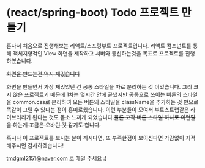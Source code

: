 # (react/spring-boot) Todo 프로젝트 만들기

혼자서 처음으로 진행해보는 리액트/스프링부트 프로젝트입니다.
리액트 컴포넌트를 통해 객체지향적인 View 화면을 제작하고 서버와 통신하는것을 목표로 프로젝트를 진행하였습니다.

~~화면을 만드는건 역시 재밌습니다~~

화면을 만들면서 가장 재밌었던 건 공통 스타일을 따로 분리하는 것 이었습니다.
그리 크지 않은 프로젝트기 때문에 1차는 몇시간 안에 끝냈지만 공통으로 쓰이는 버튼의 스타일을 common.css로 분리하여 모든 버튼의 스타일을 className을 추가하는 것 만으로 똑같이 그릴 수 있다는 점이 흥미로웠습니다. 이런 부분들이 모여서 부트스트랩같은 라이브러리가 된다는 것도 몸소 느끼게 되었습니다.~~물론 고작 버튼 스타일 하나로 이런말을 하는게 조금은 오바인 것 같기도 합니다.~~

혹시나 이 프로젝트를 보시는 분이 계시다면, 또 부족한점이 보이신다면 가감없이 지적해주시면 감사하겠습니다!

tmdgml2151@naver.com 로 메일 주세요 :)

